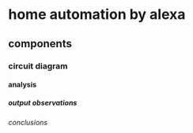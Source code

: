 # home automation by alexa
## components
### circuit diagram
#### analysis
##### output observations
###### conclusions
